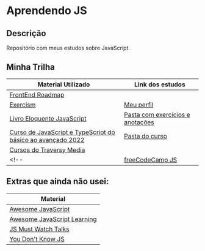 # Aprendendo JS

## Descrição

Repositório com meus estudos sobre JavaScript.

## Minha Trilha

| Material Utilizado | Link dos estudos |
| --- | --- |
| [FrontEnd Roadmap](https://roadmap.sh/frontend) |
| [Exercism](https://exercism.org/tracks/javascript/concepts) | [Meu perfil](https://exercism.org/profiles/isa56) |
| [Livro Eloquente JavaScript](https://github.com/braziljs/eloquente-javascript) | [Pasta com exercícios e anotações](/eloquente-javascript/) |
| [Curso de JavaScript e TypeScript do básico ao avançado 2022](https://www.udemy.com/course/curso-de-javascript-moderno-do-basico-ao-avancado/) | [Pasta do curso](/curso-js-ts/) |
| [Cursos do Traversy Media](https://www.youtube.com/@TraversyMedia) |  |
<!-- | [freeCodeCamp JS](https://www.freecodecamp.org/learn/javascript-algorithms-and-data-structures/) | -->

<!-- | []() | -->

## Extras que ainda não usei:

| Material |
| --- |
| [Awesome JavaScript](https://github.com/sorrycc/awesome-javascript) |
| [Awesome JavaScript Learning](https://github.com/micromata/awesome-javascript-learning) |
| [JS Must Watch Talks](https://github.com/bolshchikov/js-must-watch#readme) |
| [You Don't Know JS](https://github.com/getify/You-Dont-Know-JS) |
